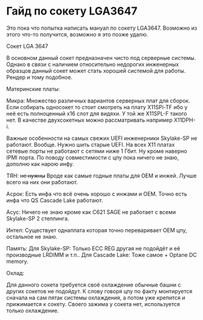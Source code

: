 # Гайд по сокету LGA3647
Это пока что попытка написать мануал по сокету LGA3647. Возможно из этого что-то получится, возможно я это позже удалю. 

Сокет LGA 3647

В основном данный сокет предназначен чисто под серверные системы. Однако в связи с наличием относительно недорогих инженерных образцов данный сокет может стать хорошей системой для работы. Рендер и тому подобное.


Материнские платы:

Микра:
Множество различных вариантов серверных плат для сборок. Если собирать односокет то стоит смотреть на плату X11SPi-TF ибо у неё есть полноценный x16 слот для видяхи. У той же X11SPL-F такого нет. В качестве двухсокетных можно рассматривать например X11DPH-i.

Важные особенности
на самых свежих UEFI инженерники Skylake-SP не работают. Вообще. Нужно шить старые UEFI.
На всех X11 платах сетевые порты не работают с сетями ниже 1 Гбит. Ну кроме наверно IPMI порта. 
По поводу совместимости с цпу пока ничего не знаю, дополню как нарою инфу.

ТЯН:
~~не нужны~~ Вроде как самые годные платы для ОЕМ и инжей. Лучше всего на них они работают.

Асрок:
Есть инфа что всё очень хорошо с инжами и ОЕМ. Точно есть инфа что QS Cascade Lake работают.

Асус:
Ничего не знаю кроме как C621 SAGE не работает с всеми Skylake-SP 2 степпинга.

Интел:
Существует однаплата которая точно переваривает OEM цпу, остальное не знаю.

Память:
Для Skylake-SP:
Только ECC REG другая не подойдёт и её производные LRDIMM и т.п..
Для Cascade Lake: 
Тоже самое + Optane DC memory.

Охлад: 

Для данного сокета требуется своё охлаждение обычные башни с других сокетов не подойдут.
К слову говоря цпу по факту монтируется сначала на сам пятак системы охлаждения, а потом уже крепится и прижимается к сокету. Своего зажима у сокета нет, используется только охлаждение.
